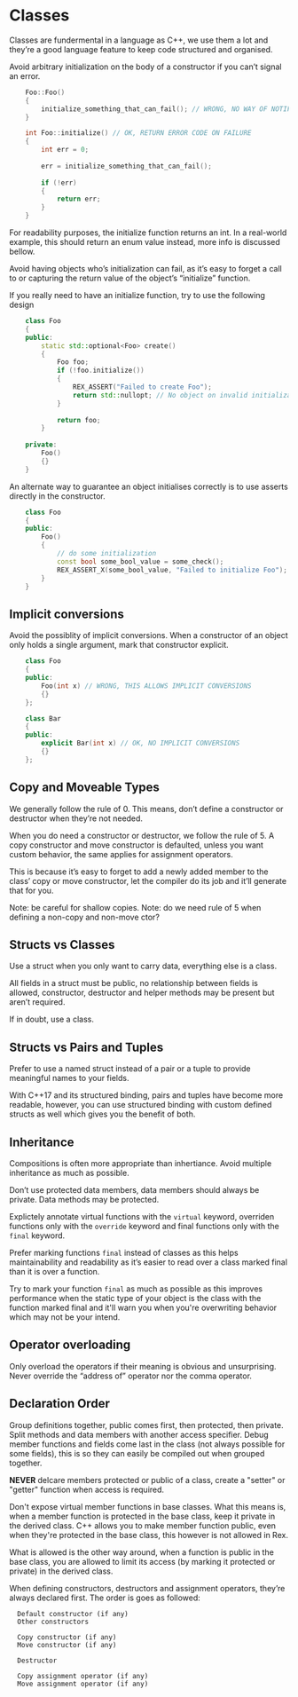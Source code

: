 # Classes

Classes are fundermental in a language as C++, we use them a lot and they’re a good language feature to keep code structured and organised. 

Avoid arbitrary initialization on the body of a constructor if you can’t signal an error.

```cpp
    Foo::Foo()
    {
        initialize_something_that_can_fail(); // WRONG, NO WAY OF NOTIFYING FAILURE
    }

    int Foo::initialize() // OK, RETURN ERROR CODE ON FAILURE
    {
        int err = 0;
        
        err = initialize_something_that_can_fail();
        
        if (!err) 
        {
            return err;
        }
    }
```

For readability purposes, the initialize function returns an int. In a real-world example, this should return an enum value instead, more info is discussed bellow.

Avoid having objects who’s initialization can fail, as it’s easy to forget a call to or capturing the return value of the object’s “initialize” function.

If you really need to have an initialize function, try to use the following design

```cpp
    class Foo
    {
    public:
        static std::optional<Foo> create()
        {
            Foo foo;
            if (!foo.initialize())
            {
                REX_ASSERT("Failed to create Foo");
                return std::nullopt; // No object on invalid initialization
            }
            
            return foo;
        }
        
    private:
        Foo()
        {}
    }
```

An alternate way to guarantee an object initialises correctly is to use asserts directly in the constructor.

```cpp
    class Foo
    {
    public:
        Foo()
        {
            // do some initialization
            const bool some_bool_value = some_check();
            REX_ASSERT_X(some_bool_value, "Failed to initialize Foo");
        }
    }
```

## Implicit conversions

Avoid the possiblity of implicit conversions. When a constructor of an object only holds a single argument, mark that constructor explicit.

```cpp
    class Foo
    {
    public:
        Foo(int x) // WRONG, THIS ALLOWS IMPLICIT CONVERSIONS
        {}
    };

    class Bar
    {
    public:
        explicit Bar(int x) // OK, NO IMPLICIT CONVERSIONS
        {}
    };
```

## Copy and Moveable Types

We generally follow the rule of 0. This means, don’t define a constructor or destructor when they’re not needed.

When you do need a constructor or destructor, we follow the rule of 5. A copy constructor and move constructor is defaulted, unless you want custom behavior,
the same applies for assignment operators.

This is because it’s easy to forget to add a newly added member to the class’ copy or move constructor, let the compiler do its job and it’ll generate that for you. 
 
Note: be careful for shallow copies.
Note: do we need rule of 5 when defining a non-copy and non-move ctor?

## Structs vs Classes

Use a struct when you only want to carry data, everything else is a class. 

All fields in a struct must be public, no relationship between fields is allowed, constructor, destructor and helper methods may be present but aren’t required. 

If in doubt, use a class.

## Structs vs Pairs and Tuples

Prefer to use a named struct instead of a pair or a tuple to provide meaningful names to your fields. 

With C++17 and its structured binding, pairs and tuples have become more readable, however, you can use structured binding with custom defined structs as well which gives you the benefit of both.

## Inheritance

Compositions is often more appropriate than inhertiance. Avoid multiple inheritance as much as possible.

Don’t use protected data members, data members should always be private. Data methods may be protected.

Explictely annotate virtual functions with the ```virtual``` keyword, overriden functions only with the ```override``` keyword and final functions only with the ```final``` keyword. 

Prefer marking functions ```final``` instead of classes as this helps maintainability and readability as it’s easier to read over a class marked final than it is over a function.

Try to mark your function ```final``` as much as possible as this improves performance when the static type of your object is the class with the function marked final and it'll warn you when you're overwriting behavior which may not be your intend.

## Operator overloading

Only overload the operators if their meaning is obvious and unsurprising.
Never override the “address of” operator nor the comma operator.

## Declaration Order

Group definitions together, public comes first, then protected, then private.
Split methods and data members with another access specifier.
Debug member functions and fields come last in the class (not always possible for some fields), this is so they can easily be compiled out when grouped together.

**NEVER** delcare members protected or public of a class, create a "setter" or "getter" function when access is required.

Don't expose virtual member functions in base classes. What this means is, when a member function is protected in the base class, keep it private in the derived class.
C++ allows you to make member function public, even when they're protected in the base class, this however is not allowed in Rex.

What is allowed is the other way around, when a function is public in the base class, you are allowed to limit its access (by marking it protected or private) in the derived class.

When defining constructors, destructors and assignment operators, they’re always declared first.
The order is goes as followed:

```
  Default constructor (if any)          
  Other constructors   

  Copy constructor (if any)            
  Move constructor (if any)         

  Destructor                       

  Copy assignment operator (if any)    
  Move assignment operator (if any)   
```